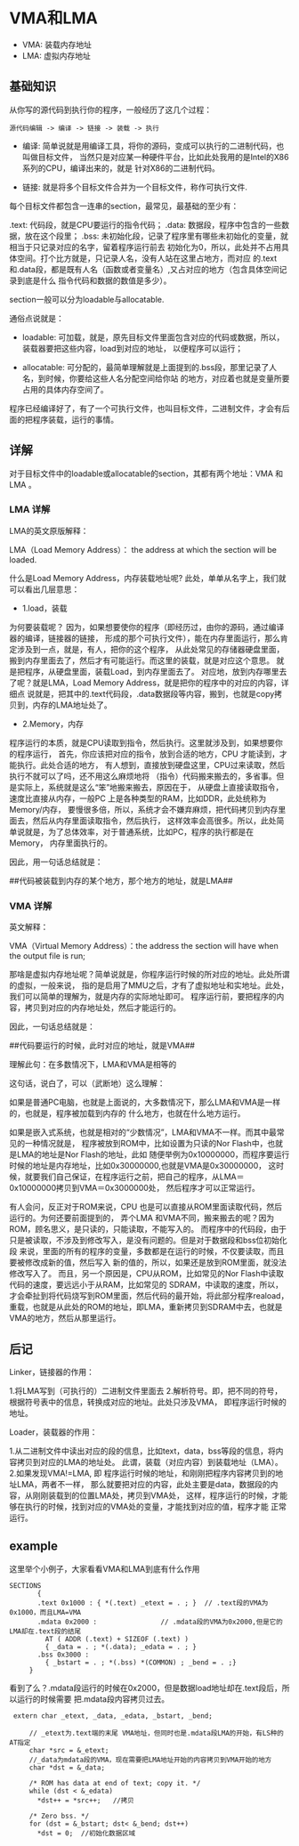 VMA和LMA
========================================

* VMA: 装载内存地址
* LMA: 虚拟内存地址

基础知识
----------------------------------------

从你写的源代码到执行你的程序，一般经历了这几个过程：

```
源代码编辑 -> 编译 -> 链接 -> 装载 -> 执行
```

* 编译: 简单说就是用编译工具，将你的源码，变成可以执行的二进制代码，也叫做目标文件，
  当然只是对应某一种硬件平台，比如此处我用的是Intel的X86系列的CPU，编译出来的，就是
  针对X86的二进制代码。

* 链接: 就是将多个目标文件合并为一个目标文件，称作可执行文件.

每个目标文件都包含一连串的section，最常见，最基础的至少有：

.text: 代码段，就是CPU要运行的指令代码；
.data: 数据段，程序中包含的一些数据，放在这个段里；
.bss: 未初始化段，记录了程序里有哪些未初始化的变量，就相当于只记录对应的名字，留着程序运行前去
  初始化为0，所以，此处并不占用具体空间。打个比方就是，只记录人名，没有人站在这里占地方，而对应
  的.text和.data段，都是既有人名（函数或者变量名）,又占对应的地方（包含具体空间记录到底是什么
  指令代码和数据的数值是多少）。

section一般可以分为loadable与allocatable.

通俗点说就是：

* loadable:
  可加载，就是，原先目标文件里面包含对应的代码或数据，所以，装载器要把这些内容，load到对应的地址，
  以便程序可以运行；

* allocatable:
  可分配的，最简单理解就是上面提到的.bss段，那里记录了人名，到时候，你要给这些人名分配空间给你站
  的地方，对应着也就是变量所要占用的具体内存空间了。

程序已经编译好了，有了一个可执行文件，也叫目标文件，二进制文件，才会有后面的把程序装载，运行的事情。

详解
----------------------------------------

对于目标文件中的loadable或allocatable的section，其都有两个地址：VMA 和 LMA 。

### LMA 详解

LMA的英文原版解释：

LMA（Load Memory Address）： the address at which the section will be loaded.


什么是Load Memory Address，内存装载地址呢? 此处，单单从名字上，我们就可以看出几层意思：

* 1.load，装载

为何要装载呢？ 因为，如果想要使你的程序（即经历过，由你的源码，通过编译器的编译，链接器的链接，
形成的那个可执行文件），能在内存里面运行，那么肯定涉及到一点，就是，有人，把你的这个程序，
从此处常见的存储器硬盘里面，搬到内存里面去了，然后才有可能运行。而这里的装载，就是对应这个意思。
就是把程序，从硬盘里面，装载Load，到内存里面去了。
对应地，放到内存哪里去了呢？就是LMA，Load Memory Address，就是把你的程序中的对应的内容，详细点
说就是，把其中的.text代码段，.data数据段等内容，搬到，也就是copy拷贝到，内存的LMA地址处了。

* 2.Memory，内存

程序运行的本质，就是CPU读取到指令，然后执行。这里就涉及到，如果想要你的程序运行，
首先，你应该把对应的指令，放到合适的地方，CPU 才能读到，才能执行。此处合适的地方，
有人想到，直接放到硬盘这里，CPU过来读取，然后执行不就可以了吗，还不用这么麻烦地将
（指令）代码搬来搬去的，多省事。但是实际上，系统就是这么“笨”地搬来搬去，原因在于，
从硬盘上直接读取指令，速度比直接从内存，一般PC 上是各种类型的RAM，比如DDR，此处统称为Memory/内存，
要慢很多倍，所以，系统才会不嫌弃麻烦，把代码拷贝到内存里面去，然后从内存里面读取指令，然后执行，
这样效率会高很多。所以，此处简单说就是，为了总体效率，对于普通系统，比如PC，程序的执行都是在Memory，
内存里面执行的。

因此，用一句话总结就是：

##代码被装载到内存的某个地方，那个地方的地址，就是LMA##

### VMA 详解

英文解释：

VMA（Virtual Memory Address）：the address the section will have when the output file is run;

那啥是虚拟内存地址呢？简单说就是，你程序运行时候的所对应的地址。此处所谓的虚拟，一般来说，
指的是启用了MMU之后，才有了虚拟地址和实地址。此处，我们可以简单的理解为，就是内存的实际地址即可。
程序运行前，要把程序的内容，拷贝到对应的内存地址处，然后才能运行的。

因此，一句话总结就是：

##代码要运行的时候，此时对应的地址，就是VMA##

理解此句：在多数情况下，LMA和VMA是相等的

这句话，说白了，可以（武断地）这么理解：

如果是普通PC电脑，也就是上面说的，大多数情况下，那么LMA和VMA是一样的，也就是，程序被加载到内存的
什么地方，也就在什么地方运行。

如果是嵌入式系统，也就是相对的“少数情况”，LMA和VMA不一样。而其中最常见的一种情况就是，
程序被放到ROM中，比如设置为只读的Nor Flash中，也就是LMA的地址是Nor Flash的地址，此如
随便举例为0x10000000，而程序要运行时候的地址是内存地址，比如0x30000000,也就是VMA是0x30000000，
这时候，就要我们自己保证，在程序运行之前，把自己的程序，从LMA＝0x10000000拷贝到VMA＝0x3000000处，
然后程序才可以正常运行。

有人会问，反正对于ROM来说，CPU 也是可以直接从ROM里面读取代码，然后运行的。为何还要前面提到的，
弄个LMA 和VMA不同，搬来搬去的呢？因为ROM，顾名思义，是只读的，只能读取，不能写入的。
而程序中的代码段，由于只是被读取，不涉及到修改写入，是没有问题的。但是对于数据段和bss位初始化段
来说，里面的所有的程序的变量，多数都是在运行的时候，不仅要读取，而且要被修改成新的值，然后写入
新的值的，所以，如果还是放到ROM里面，就没法修改写入了。
而且，另一个原因是，CPU从ROM，比如常见的Nor Flash中读取代码的速度，要远远小于从RAM，比如常见的
SDRAM，中读取的速度，所以，才会牵扯到将代码烧写到ROM里面，然后代码的最开始，将此部分程序reaload，
重载，也就是从此处的ROM的地址，即LMA，重新拷贝到SDRAM中去，也就是VMA的地方，然后从那里运行。

后记
----------------------------------------

Linker，链接器的作用：

1.将LMA写到（可执行的）二进制文件里面去
2.解析符号。即，把不同的符号，根据符号表中的信息，转换成对应的地址。此处只涉及VMA，
  即程序运行时候的地址。

Loader，装载器的作用：

1.从二进制文件中读出对应的段的信息，比如text，data，bss等段的信息，将内容拷贝到对应的LMA的地址处。
  此谓，装载（对应内容）到装载地址（LMA）。
2.如果发现VMA!=LMA, 即 程序运行时候的地址，和刚刚把程序内容拷贝到的地址LMA，两者不一样，
  那么就要把对应的内容，此处主要是data，数据段的内容，从刚刚装载到的位置LMA处，拷贝到VMA处，
  这样，程序运行的时候，才能够在执行的时候，找到对应的VMA处的变量，才能找到对应的值，程序才能
  正常运行。

example
----------------------------------------

这里举个小例子，大家看看VMA和LMA到底有什么作用

```
SECTIONS
       {
       .text 0x1000 : { *(.text) _etext = . ; }  // .text段的VMA为0x1000，而且LMA=VMA
       .mdata 0x2000 :                // .mdata段的VMA为0x2000,但是它的LMA却在.text段的结尾
         AT ( ADDR (.text) + SIZEOF (.text) )
         { _data = . ; *(.data); _edata = . ; }
       .bss 0x3000 :
         { _bstart = . ; *(.bss) *(COMMON) ; _bend = . ;}
     }
```

看到了么？.mdata段运行的时候在0x2000，但是数据load地址却在.text段后，所以运行的时候需要
把.mdata段内容拷贝过去。

```
 extern char _etext, _data, _edata, _bstart, _bend;

     // _etext为.text端的末尾 VMA地址，但同时也是.mdata段LMA的开始，有LS种的AT指定
     char *src = &_etext;
     //_data为mdata段的VMA，现在需要把LMA地址开始的内容拷贝到VMA开始的地方
     char *dst = &_data;

     /* ROM has data at end of text; copy it. */
     while (dst < &_edata)
       *dst++ = *src++;   //拷贝

     /* Zero bss. */
     for (dst = &_bstart; dst< &_bend; dst++)
       *dst = 0;  //初始化数据区域
```